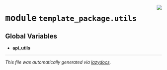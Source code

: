 <!-- markdownlint-disable -->

<a href="https://github.com/ml-tooling/universal-build/blob/main/examples/python-lib/src/template_package/utils/__init__.py"><img align="right" style="float:right;" src="https://img.shields.io/badge/-source-cccccc?style=flat-square"></a>

# <kbd>module</kbd> `template_package.utils`




**Global Variables**
---------------
- **api_utils**




---

_This file was automatically generated via [lazydocs](https://github.com/ml-tooling/lazydocs)._
